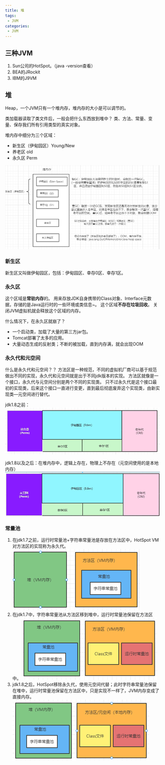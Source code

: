 ```yaml
---
title: 堆
tags:
 - JVM
categories: 
 - JVM
---
```




## 三种JVM

1. Sun公司的HotSpot。（java -version查看）
2. BEA的JRockit
3. IBM的J9VM

## 堆

Heap，一个JVM只有一个堆内存，堆内存的大小是可以调节的。

类加载器读取了类文件后，一般会把什么东西放到堆中？
类、方法、常量、变量、保存我们所有引用类型的真实对象。

堆内存中细分为三个区域：

- 新生区（伊甸园区）Young/New
- 养老区 old
- 永久区 Perm

![img](4_堆.assets/kuangstudycbc2c908-bf86-4263-9848-a63bfaa11fd7.jpg)

### 新生区

新生区又叫做伊甸园区，包括：伊甸园区、幸存0区、幸存1区。

### 永久区

这个区域是**常驻内存**的。
用来存放JDK自身携带的Class对象、Interface元数据，存储的是Java运行时的一些环境或类信息~。
这个区域**不存在垃圾回收**。
关闭JVM虚拟机就会释放这个区域的内存。

什么情况下，在永久区就崩了？

- 一个启动类，加载了大量的第三方jar包。
- Tomcat部署了太多的应用。
- 大量动态生成的反射类；不断的被加载，直到内存满，就会出现OOM

### 永久代和元空间

什么是永久代和元空间？？
方法区是一种规范，不同的虚拟机厂商可以基于规范做出不同的实现，永久代和元空间就是出于不同jdk版本的实现。
方法区就像是一个接口，永久代与元空间分别是两个不同的实现类。
只不过永久代是这个接口最初的实现类，后来这个接口一直进行变更，直到最后彻底废弃这个实现类，由新实现类—元空间进行替代。

jdk1.8之前：
![img](4_堆.assets/kuangstudy590e2fb9-b6fe-465c-b9fe-c6281130c20d.jpg)

jdk1.8以及之后：在堆内存中，逻辑上存在，物理上不存在（元空间使用的是本地内存）
![img](4_堆.assets/kuangstudy39072ea5-d640-4d2c-b80a-925e0780a0fc.jpg)

### 常量池

1. 在jdk1.7之前，运行时常量池+字符串常量池是存放在方法区中，HotSpot VM对方法区的实现称为永久代。
   ![img](4_堆.assets/kuangstudyfa4dab7f-9a26-4298-b00c-a4b2d4afff7e.jpg)
2. 在jdk1.7中，字符串常量池从方法区移到堆中，运行时常量池保留在方法区中。
   ![img](4_堆.assets/kuangstudyfb7f3f21-0aec-4be9-b4ed-db5c61754645.jpg)
3. jdk1.8之后，HotSpot移除永久代，使用元空间代替；此时字符串常量池保留在堆中，运行时常量池保留在方法区中，只是实现不一样了，JVM内存变成了直接内存。
   ![img](4_堆.assets/kuangstudydcc630f0-4406-4a14-9275-af78afa6ca73.jpg)